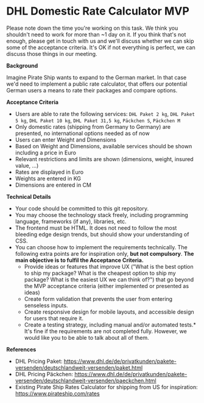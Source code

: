 # DHL Domestic Rate Calculator MVP

Please note down the time you're working on this task. 
We think you shouldn't need to work for more than ~1 day on it. If you think that's not enough, please get in touch with us and we'll discuss whether we can skip some of the acceptance criteria.
It's OK if not everything is perfect, we can discuss those things in our meeting.


**Background**

Imagine Pirate Ship wants to expand to the German market. In that case we'd need to implement a public rate calculator, that offers our potential German users a means to rate their packages and compare options.


**Acceptance Criteria**

* Users are able to rate the following services: `DHL Paket 2 kg`, `DHL Paket 5 kg`, `DHL Paket 10 kg`, `DHL Paket 31,5 kg`, `Päckchen S`, `Päckchen M`
* Only domestic rates (shipping from Germany to Germany) are presented, no international options needed as of now
* Users can enter Weight and Dimensions
* Based on Weight and Dimensions, available services should be shown including a price in Euro
* Relevant restrictions and limits are shown (dimensions, weight, insured value, ...)
* Rates are displayed in Euro
* Weights are entered in KG
* Dimensions are entered in CM

**Technical Details**
* Your code should be committed to this git repository.
* You may choose the technology stack freely, including programming language, frameworks (if any), libraries, etc.
* The frontend must be HTML. It does not need to follow the most bleeding edge design trends, but should show your understanding of CSS.
* You can choose how to implement the requirements technically. The following extra points are for inspiration only, **but not compulsory**. **The main objective is to fulfil the Acceptance Criteria.**  
  * Provide ideas or features that improve UX ("What is the best option to ship my package? What is the cheapest option to ship my package? What is the easiest UX we can think of?") that go beyond the MVP acceptance criteria (either implemented or presented as ideas) 
  * Create form validation that prevents the user from entering senseless inputs. 
  * Create responsive design for mobile layouts, and accessible design for users that require it. 
  * Create a testing strategy, including manual and/or automated tests.* It's fine if the requirements are not completed fully. However, we would like you to be able to talk about all of them.


**References**

* DHL Pricing Paket: https://www.dhl.de/de/privatkunden/pakete-versenden/deutschlandweit-versenden/paket.html
* DHL Pricing Päckchen: https://www.dhl.de/de/privatkunden/pakete-versenden/deutschlandweit-versenden/paeckchen.html
* Existing Pirate Ship Rates Calculator for shipping from US for inspiration: https://www.pirateship.com/rates
